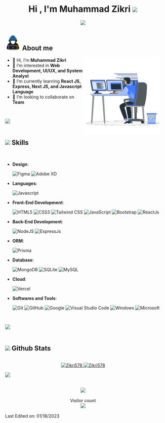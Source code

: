 <h1 align="center"><b>Hi , I'm Muhammad Zikri </b><img src="https://media.giphy.com/media/hvRJCLFzcasrR4ia7z/giphy.gif" width="35"></h1>

<p align="center">
  <a href="https://github.com/DenverCoder1/readme-typing-svg"><img src="https://readme-typing-svg.herokuapp.com?font=Time+New+Roman&color=cyan&size=25&center=true&vCenter=true&width=700&height=150&lines=Assalamualaikum+Warahmatullahi+Wabarokatuh..&hearts;++;Computer+Science,;Active+Learner/Researcher,;Love+to+learn+new+stuffs.."></a>
</p>


## <picture><img src = "https://github.com/0xAbdulKhalid/0xAbdulKhalid/raw/main/assets/mdImages/about_me.gif" width = 50px></picture> **About me**

<picture> <img align="right" src="https://github.com/0xAbdulKhalid/0xAbdulKhalid/raw/main/assets/mdImages/Right_Side.gif" width = 250px></picture>
- 👋 Hi, I’m <b>Muhammad Zikri</b>
- 👀 I’m interested in <b>Web Development, UI/UX, and System Analyst</b>
- 🌱 I’m currently learning <b>React JS, Express, Next JS, and Javascript Language</b>
- 💞️ I’m looking to collaborate on <b>Team</b>
<!-- 📫 How to reach me? Send By Gmail : zikrim577@gmail.com -->

<br>

<img src="https://user-images.githubusercontent.com/73097560/115834477-dbab4500-a447-11eb-908a-139a6edaec5c.gif"><br><br>

## <img src="https://media2.giphy.com/media/QssGEmpkyEOhBCb7e1/giphy.gif?cid=ecf05e47a0n3gi1bfqntqmob8g9aid1oyj2wr3ds3mg700bl&rid=giphy.gif" width ="25"><b> Skills</b>
<br>

<p align="center">

- **Design**:
    
    ![Figma](https://img.shields.io/badge/Figma-F24E1E?style=for-the-badge&logo=figma&logoColor=white)
    ![Adobe XD](https://img.shields.io/badge/Adobe%20XD-470137?style=for-the-badge&logo=Adobe%20XD&logoColor=#FF61F6)
<!-- <br>  -->

- **Languages**:
    
    ![Javascript](https://img.shields.io/badge/JavaScript-F7DF1E?style=for-the-badge&logo=javascript&logoColor=black)
    <!--![Python](	https://img.shields.io/badge/Python-3776AB?style=for-the-badge&logo=python&logoColor=white)-->
<!-- <br>  -->
  
- **Front-End Development**:

   ![HTML5](https://img.shields.io/badge/HTML5%20-%23E34F26.svg?style=for-the-badge&logo=html5&logoColor=white)
   ![CSS3](https://img.shields.io/badge/CSS%20-%231572B6.svg?style=for-the-badge&logo=css3&logoColor=white)
   ![Tailwind CSS](https://img.shields.io/badge/Tailwind_CSS-38B2AC?style=for-the-badge&logo=tailwind-css&logoColor=white)
   ![JavaScript](https://img.shields.io/badge/JavaScript%20-%23F7DF1E.svg?style=for-the-badge&logo=javascript&logoColor=black)
   ![Bootstrap](https://img.shields.io/badge/Bootstrap-563D7C?style=for-the-badge&logo=bootstrap&logoColor=white)
   ![ReactJs](https://img.shields.io/badge/React-20232A?style=for-the-badge&logo=react&logoColor=61DAFB)
<!-- <br>  -->
  
- **Back-End Development**:

   ![NodeJS](https://img.shields.io/badge/Node.js-43853D?style=for-the-badge&logo=node.js&logoColor=white)
   ![ExpressJs](https://img.shields.io/badge/Express.js-404D59?style=for-the-badge)
<!-- <br>  -->

- **ORM**:

   ![Prisma](https://img.shields.io/badge/Prisma-3982CE?style=for-the-badge&logo=Prisma&logoColor=white)
<!-- <br>  -->

- **Database**:

   ![MongoDB](https://img.shields.io/badge/MongoDB-4EA94B?style=for-the-badge&logo=mongodb&logoColor=white)
   ![SQLite](https://img.shields.io/badge/SQLite-07405E?style=for-the-badge&logo=sqlite&logoColor=white)
   ![MySQL](https://img.shields.io/badge/MySQL-005C84?style=for-the-badge&logo=mysql&logoColor=white)
<!-- <br>  -->

- **Cloud**:

   ![Vercel](https://img.shields.io/badge/Vercel-000000?style=for-the-badge&logo=vercel&logoColor=white)
<!-- <br>  -->

- **Softwares and Tools**:

    ![Git](https://img.shields.io/badge/git-%23F05033.svg?style=for-the-badge&logo=git&logoColor=white)
    ![GitHub](https://img.shields.io/badge/github-%23121011.svg?style=for-the-badge&logo=github&logoColor=white)
    ![Google](https://img.shields.io/badge/google-%234285F4.svg?style=for-the-badge&logo=google&logoColor=white)
    ![Visual Studio Code](https://img.shields.io/badge/Visual%20Studio%20Code-0078d7.svg?style=for-the-badge&logo=visual-studio-code&logoColor=white)
    ![Windows](https://img.shields.io/badge/Windows-0078D6?style=for-the-badge&logo=windows&logoColor=white)
    ![Microsoft](https://img.shields.io/badge/Microsoft-666666?style=for-the-badge&logo=microsoft&logoColor=white)
  
<br>

<img src="https://user-images.githubusercontent.com/73097560/115834477-dbab4500-a447-11eb-908a-139a6edaec5c.gif"><br><br>
  
## <img src="https://media.giphy.com/media/iY8CRBdQXODJSCERIr/giphy.gif" width="35"><b> Github Stats </b>
<br>

<div align="center">

<a href="https://github.com/Zikri578">
  <img src="https://github-readme-stats.vercel.app/api?username=Zikri578&include_all_commits=true&count_private=true&show_icons=true&line_height=20&title_color=7A7ADB&icon_color=2234AE&text_color=D3D3D3&bg_color=0,000000,130F40" width="450" alt="Zikri578"/>
  
  <img src="https://github-readme-stats.vercel.app/api/top-langs?username=Zikri578&show_icons=true&locale=en&layout=compact&line_height=20&title_color=7A7ADB&icon_color=2234AE&text_color=D3D3D3&bg_color=0,000000,130F40" width="375"  alt="Zikri578"/>
</a>

</div>  
  
<img src="https://user-images.githubusercontent.com/73097560/115834477-dbab4500-a447-11eb-908a-139a6edaec5c.gif"><br><br>  

</a>

<p align="center"> 
  <a href=#><img src="https://github.com/Zikri578/Zikri578/blob/output/github-contribution-grid-snake.svg"></a>
<!--   ![Snake animation](https://github.com/Zikri578/Zikri578/blob/output/github-contribution-grid-snake.svg) -->
</p>

<p align="center"> 
  Visitor count<br>
  <img src="https://profile-counter.glitch.me/Zikri578/count.svg" />
</p>

Last Edited on: 01/18/2023
